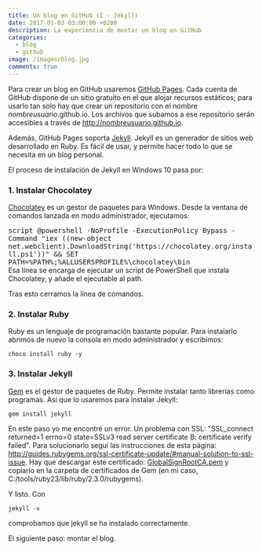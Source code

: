 ```yaml
---
title: Un blog en GitHub (I - Jekyll)
date: 2017-01-03 03:00:00 +0200
description: La experiencia de montar un blog en GitHub
categories:
  - blog
  - github
image: /images/blog.jpg
comments: true
---
```

Para crear un blog en GitHub usaremos [GitHub Pages](https://pages.github.com/). Cada cuenta de GitHub dispone de un sitio gratuito en el que alojar recursos estáticos; para usarlo tan solo hay que crear un repositorio con el nombre *nombreusuario*.github.io. Los archivos que subamos a ese repositorio serán accesibles a través de http://nombreusuario.github.io.

Además, GitHub Pages soporta [Jekyll](https://github.com/jekyll/jekyll). Jekyll es un generador de sitios web desarrollado en Ruby. Es fácil de usar, y permite hacer todo lo que se necesita en un blog personal.

El proceso de instalación de Jekyll en Windows 10 pasa por:

### 1. Instalar Chocolatey
[Chocolatey](https://chocolatey.org/) es un gestor de paquetes para Windows. Desde la ventana de comandos lanzada en modo administrador, ejecutamos:
<div style="font-family: monospace;">
script
@powershell -NoProfile -ExecutionPolicy Bypass -Command "iex ((new-object net.webclient).DownloadString('https://chocolatey.org/install.ps1'))" && SET PATH=%PATH%;%ALLUSERSPROFILE%\chocolatey\bin
</div>
Esa línea se encarga de ejecutar un script de PowerShell que instala Chocolatey, y añade el ejecutable al path. 

Tras esto cerramos la línea de comandos.

### 2. Instalar Ruby
Ruby es un lenguaje de programación bastante popular. Para instalarlo abrimos de nuevo la consola en modo administrador y escribimos:
```script
choco install ruby -y
```


### 3. Instalar Jekyll
[Gem](http://guides.rubygems.org) es el gestor de paquetes de Ruby. Permite instalar tanto librerías como programas. Así que lo usaremos para instalar Jekyll:
```script
gem install jekyll
```

En este paso yo me encontré un error. Un problema con SSL: "SSL_connect returned=1 errno=0 state=SSLv3 read server certificate B: certificate verify failed". Para solucionarlo seguí las instrucciones de esta página: http://guides.rubygems.org/ssl-certificate-update/#manual-solution-to-ssl-issue. Hay que descargar este certificado: [GlobalSignRootCA.pem](https://raw.githubusercontent.com/rubygems/rubygems/master/lib/rubygems/ssl_certs/index.rubygems.org/GlobalSignRootCA.pem) y copiarlo en la carpeta de certificados de Gem (en mi caso, C:/tools/ruby23/lib/ruby/2.3.0/rubygems).

Y listo. Con 
```script
jekyll -v
```
comprobamos que jekyll se ha instalado correctamente.

El siguiente paso: montar el blog.